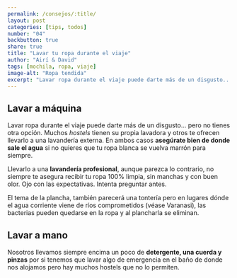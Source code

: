 ```yaml
---
permalink: /consejos/:title/
layout: post
categories: [tips, todos]
number: "04"
backbutton: true
share: true
title: "Lavar tu ropa durante el viaje"
author: "Airí & David"
tags: [mochila, ropa, viaje]
image-alt: "Ropa tendida"
excerpt: "Lavar ropa durante el viaje puede darte más de un disgusto... pero no tienes otra opción. Muchos hostels tienen su propia lavadora y otros te ofrecen llevarlo a una lavandería externa."
---
```


## Lavar a máquina
Lavar ropa durante el viaje puede darte más de un disgusto... pero no tienes otra opción. Muchos *hostels* tienen su propia lavadora y otros te ofrecen llevarlo a una lavandería externa. En ambos casos **asegúrate bien de donde sale el agua** si no quieres que tu ropa blanca se vuelva marrón para siempre. 

Llevarlo a una **lavandería profesional**, aunque parezca lo contrario, no siempre te asegura recibir tu ropa 100% limpia, sin manchas y con buen olor. Ojo con las expectativas. Intenta preguntar antes.

El tema de la plancha, también parecerá una tontería pero en lugares dónde el agua corriente viene de ríos comprometidos (véase Varanasi), las bacterias pueden quedarse en la ropa y al plancharla se eliminan.

## Lavar a mano

Nosotros llevamos siempre encima un poco de **detergente, una cuerda y pinzas** por si tenemos que lavar algo de emergencia en el baño de donde nos alojamos pero hay muchos hostels que no lo permiten. 

